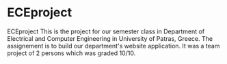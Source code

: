 # ECEproject
ECEproject
This is the project for our semester class in Department of Electrical and Computer Engineering in University of Patras, Greece.
The assignement is to build our department's website application. It was a team project of 2 persons which was graded 10/10.

